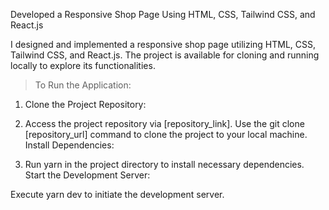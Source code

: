 Developed a Responsive Shop Page Using HTML, CSS, Tailwind CSS, and React.js

I designed and implemented a responsive shop page utilizing HTML, CSS, Tailwind CSS, and React.js. The project is available for cloning and running locally to explore its functionalities.

> To Run the Application:

1. Clone the Project Repository:

2. Access the project repository via [repository_link].
Use the git clone [repository_url] command to clone the project to your local machine.
Install Dependencies:

3. Run yarn in the project directory to install necessary dependencies.
Start the Development Server:

Execute yarn dev to initiate the development server.
